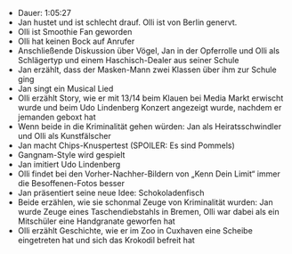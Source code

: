 - Dauer: 1:05:27  
- Jan hustet und ist schlecht drauf. Olli ist von Berlin genervt.  
- Olli ist Smoothie Fan geworden  
- Olli hat keinen Bock auf Anrufer  
- Anschließende Diskussion über Vögel, Jan in der Opferrolle und Olli als Schlägertyp und einem Haschisch-Dealer aus seiner Schule  
- Jan erzählt, dass der Masken-Mann zwei Klassen über ihm zur Schule ging  
- Jan singt ein Musical Lied  
- Olli erzählt Story, wie er mit 13/14  beim Klauen bei Media Markt erwischt wurde und beim Udo Lindenberg Konzert angezeigt wurde, nachdem er jemanden geboxt hat  
- Wenn beide in die Kriminalität gehen würden: Jan als Heiratsschwindler und Olli als Kunstfälscher  
- Jan macht Chips-Knuspertest (SPOILER: Es sind Pommels)  
- Gangnam-Style wird gespielt  
- Jan imitiert Udo Lindenberg   
- Olli findet bei den Vorher-Nachher-Bildern von „Kenn Dein Limit“ immer die Besoffenen-Fotos besser  
- Jan präsentiert seine neue Idee: Schokoladenfisch  
- Beide erzählen, wie sie schonmal Zeuge von Kriminalität wurden: Jan wurde Zeuge eines Taschendiebstahls in Bremen, Olli war dabei als ein Mitschüler eine Handgranate geworfen hat  
- Olli erzählt Geschichte, wie er im Zoo in Cuxhaven eine Scheibe eingetreten hat und sich das Krokodil befreit hat  

